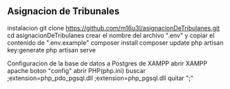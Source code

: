 ## Asignacion de Tribunales
instalacion
	git clone https://github.com/m16u3l/asignacionDeTribulanes.git
	cd asignacionDeTribulanes
	crear el nombre del archivo ".env" y copiar el contenido de ".env.example"
	composer install
	composer update
	php artisan key:generate
	php artisan serve

Configuracion de la base de datos a Postgres de XAMPP
	abrir XAMPP 
		apache  boton "config" abrir PHP(php.ini)
		buscar
				;extension=php_pdo_pgsql.dll
				;extension=php_pgsql.dll
		quitar ";"

